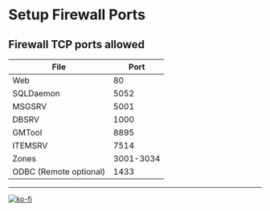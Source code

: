 # Setup Firewall Ports

## Firewall TCP ports allowed

File | Port
--- | ---
Web | 80
SQLDaemon | 5052
MSGSRV | 5001
DBSRV | 1000
GMTool | 8895
ITEMSRV | 7514
Zones | 3001-3034
ODBC (Remote optional) | 1433

---

[![ko-fi](https://www.ko-fi.com/img/githubbutton_sm.svg)](https://ko-fi.com/T6T41JKMI)
